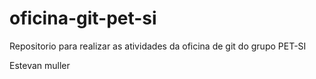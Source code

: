 # oficina-git-pet-si
Repositorio para realizar as atividades da oficina de git do grupo PET-SI

Estevan muller
